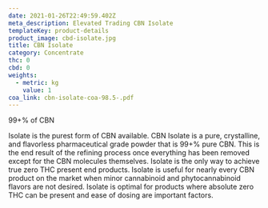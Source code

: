 ```yaml
---
date: 2021-01-26T22:49:59.402Z
meta_description: Elevated Trading CBN Isolate
templateKey: product-details
product_image: cbd-isolate.jpg
title: CBN Isolate
category: Concentrate
thc: 0
cbd: 0
weights:
  - metric: kg
    value: 1
coa_link: cbn-isolate-coa-98.5-.pdf
---
```

99+% of CBN

Isolate is the purest form of CBN available. CBN Isolate is a pure, crystalline, and flavorless pharmaceutical grade powder that is 99+% pure CBN. This is the end result of the refining process once everything has been removed except for the CBN molecules themselves. Isolate is the only way to achieve true zero THC present end products. Isolate is useful for nearly every CBN product on the market when minor cannabinoid and phytocannabinoid flavors are not desired. Isolate is optimal for products where absolute zero THC can be present and ease of dosing are important factors.